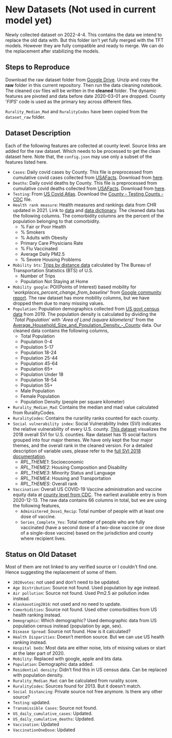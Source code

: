 # New Datasets (Not used in current model yet)

Newly collected dataset on 2022-4-4. This contains the data we intend to replace the old data with. But this folder isn't yet fully merged with the TFT models. However they are fully compatible and ready to merge. We can do the replacement after stabilizing the models.

## Steps to Reproduce

Download the raw dataset folder from [Google Drive](https://drive.google.com/drive/folders/1mnvSJx9kKc3E3pcsDDplaGZDG1pndLEl?usp=sharing). Unzip and copy the **raw** folder in this current repository. Then run the data cleaning notebook. The cleaned csv files will be written in the **cleaned** folder. The dynamic features are pivoted and data before date 2020-03-01 are dropped. County '*FIPS*' code is used as the primary key across different files.

`Rurality_Median_Mad` and `RuralityCodes` have been copied from the `dataset_raw` folder.

## Dataset Description

Each of the following features are collected at county level. Source links are added for the raw dataset. Which needs to be processed to get the clean dataset here. Note that, the `config.json` may use only a subset of the features listed here.

* `Cases`: Daily covid cases by County. This file is preprocessed from cumulative covid cases collected from [USAFacts](https://usafacts.org/visualizations/coronavirus-covid-19-spread-map). Download from [here](https://static.usafacts.org/public/data/covid-19/covid_confirmed_usafacts.csv?_ga=2.171350432.1090772774.1649722578-318392369.1648433378).
* `Deaths`: Daily covid deaths by County. This file is preprocessed from cumulative covid deaths collected from [USAFacts](https://usafacts.org/visualizations/coronavirus-covid-19-spread-map). Download from [here](https://static.usafacts.org/public/data/covid-19/covid_deaths_usafacts.csv?_ga=2.116740742.1090772774.1649722578-318392369.1648433378).
* `Testing`: From [US Covid Atlas](https://theuscovidatlas.org/). Download the [County - Testing Counts - CDC](https://theuscovidatlas.org/download) file.
* `Health rank measure`: Health measures and rankings data from CHR updated in 2021. Link to [data](https://www.countyhealthrankings.org/sites/default/files/media/document/analytic_data2021.csv) and [data dictionary](https://www.countyhealthrankings.org/sites/default/files/media/document/DataDictionary_2021.pdf). The cleaned data has the following columns. The comorbidity columns are the percent of the population belonging to that comorbidity.
  * % Fair or Poor Health
  * % Smokers
  * % Adults with Obesity
  * Primary Care Physicians Rate
  * % Flu Vaccinated
  * Average Daily PM2.5
  * % Severe Housing Problems
* `Mobility bts`: [Trips by distance data](https://data.bts.gov/Research-and-Statistics/Trips-by-Distance/w96p-f2qv) calculated by The Bureau of Transportation Statistics (BTS) of U.S.
  * Number of Trips
  * Population Not Staying at Home
* `Mobility google`: POI(Points of Interest) based mobility for '*workplaces_percent_change_from_baseline*' from [Google community report](https://www.google.com/covid19/mobility/). The raw dataset has more mobility columns, but we have dropped them due to many missing values.
* `Population`: Population demographics collected from [US govt census data](https://www.statsamerica.org/downloads/default.aspx) from 2019. The population density is calculated by dividing the '*Total Population*' with '*Area of Land (square kilometers)*' from the [Average_Household_Size_and_Population_Density_-_County](https://covid19.census.gov/datasets/21843f238cbb46b08615fc53e19e0daf_1/explore?showTable=true) data. Our cleaned data contains the following columns,
  * Total Population
  * Population 0-4
  * Population 5-17
  * Population 18-24
  * Population 25-44
  * Population 45-64
  * Population 65+
  * Population Under 18
  * Population 18-54
  * Population 55+
  * Male Population
  * Female Population
  * Population Density (people per square kilometer)
* `Rurality_Median_Mad`: Contains the median and mad value calculated from RuralityCodes.
* `RuralityCodes`: Contains the rurarility ranks counted for each county.
* `Social vulnerability index`: Social Vulnerability Index (SVI) indicates the relative vulnerability of every U.S. county. [This dataset](https://coronavirus-resources.esri.com/datasets/cdcarcgis::overall-svi-counties/about) visualizes the 2018 overall SVI for U.S. counties. Raw dataset has 15 social factors grouped into four major themes. We have only kept the four major themes, and the overall rank in the cleaned version. For a detailed description of variable uses, please refer to the [full SVI 2018 documentation](https://svi.cdc.gov/Documents/Data/2018_SVI_Data/SVI2018Documentation.pdf).
  * *RPL_THEME1*: Socioeconomic
  * *RPL_THEME2*: Housing Composition and Disability
  * *RPL_THEME3*: Minority Status and Language
  * *RPL_THEME4*: Housing and Transportation
  * *RPL_THEMES*: Overall rank
* `Vaccination`: Overall US COVID-19 Vaccine administration and vaccine equity data at [county level from CDC](https://data.cdc.gov/Vaccinations/COVID-19-Vaccinations-in-the-United-States-County/8xkx-amqh). The earliest available entry is from 2020-12-13. The raw data contains 66 columns in total, but we are using the following features,
  * `Administered_Dose1_Recip`: Total number of people with at least one dose of vaccine.
  * `Series_Complete_Yes`: Total number of people who are fully vaccinated (have a second dose of a two-dose vaccine or one dose of a single-dose vaccine) based on the jurisdiction and county where recipient lives.

## Status on Old Dataset

Most of them are not linked to any verified source or I couldn't find one. Hence suggesting the replacement of some of them.

* `2020votes`: not used and don’t need to be updated.
* `Age Distribution`: Source not found. Used population by age instead.
* `Air pollution`: Source not found. Used Pm2.5 air pollution index instead.
* `Alaskavoting2016`: not used and no need to update.
* `Comorbidities`: Source not found. Used other comorbidities from US health ranking instead.
* `Demographic`: Which demographic? Used demographic data from US population census instead (population by age, sex).
* `Disease Spread`: Source not found. How is it calculated?
* `Health Disparities`: Doesn’t mention source. But we can use US health ranking instead.
* `Hospital beds`: Most data are either noise, lots of missing values or start at the later part of 2020.
* `Mobility`: Replaced with google, apple and bts data.
* `Population`: Demographic data added.
* `Residential density`: Didn’t find this in US census data. Can be replaced with population density.
* `Rurality_Median_Mad`: can be calculated from rurality score.
* `RuralityCodes`: Sources found for 2013. But it doesn't match.
* `Social Distancing`: Private source not free anymore. Is there any other source?
* `Testing`: updated.
* `Transmissible Cases`: Source not found.
* `US_daily_cumulative_cases`: Updated.
* `US_daily_cumulative_deaths`: Updated.
* `Vaccination`: Updated
* `VaccinationOneDose`: Updated
  